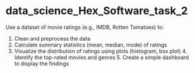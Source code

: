 # data_science_Hex_Software_task_2
Use a dataset of movie ratings (e.g., IMDB, Rotten Tomatoes) to:
 1. Clean and preprocess the data
 2. Calculate summary statistics (mean, median, mode) of ratings
 3. Visualize the distribution of ratings using plots (histogram, box plot) 4. Identify the top-rated movies and genres 5. Create a simple dashboard to display the findings
